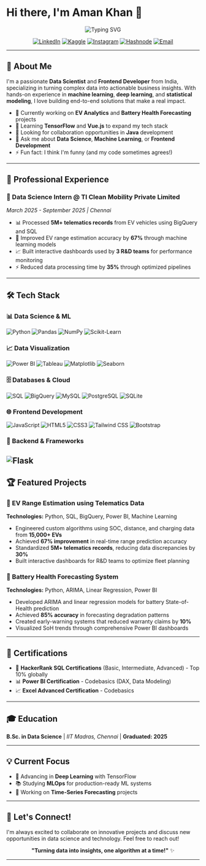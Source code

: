 # Hi there, I'm Aman Khan 👋

<div align="center">

![Typing SVG](https://readme-typing-svg.herokuapp.com?font=Fira+Code&size=22&pause=1000&color=2E96F7&width=600&lines=Data+Scientist+%7C+Machine+Learning+Engineer;Frontend+Developer+%7C+Problem+Solver;Building+AI+Solutions+for+Real+World+Problems;Always+Learning%2C+Always+Growing!)

[![LinkedIn](https://img.shields.io/badge/LinkedIn-0077B5?style=for-the-badge&logo=linkedin&logoColor=white)](https://linkedin.com/in/aman-khan007/)
[![Kaggle](https://img.shields.io/badge/Kaggle-20BEFF?style=for-the-badge&logo=Kaggle&logoColor=white)](https://kaggle.com/twhaman)
[![Instagram](https://img.shields.io/badge/Instagram-E4405F?style=for-the-badge&logo=instagram&logoColor=white)](https://instagram.com/twh_aman)
[![Hashnode](https://img.shields.io/badge/Hashnode-2962FF?style=for-the-badge&logo=hashnode&logoColor=white)](https://hashnode.com/@amankhan96)
[![Email](https://img.shields.io/badge/Email-D14836?style=for-the-badge&logo=gmail&logoColor=white)](mailto:aman015018@gmail.com)

</div>

---

## 🚀 About Me

I'm a passionate **Data Scientist** and **Frontend Developer** from India, specializing in turning complex data into actionable business insights. With hands-on experience in **machine learning**, **deep learning**, and **statistical modeling**, I love building end-to-end solutions that make a real impact.

- 🔭 Currently working on **EV Analytics** and **Battery Health Forecasting** projects
- 🌱 Learning **TensorFlow** and **Vue.js** to expand my tech stack
- 🤝 Looking for collaboration opportunities in **Java** development
- 💬 Ask me about **Data Science**, **Machine Learning**, or **Frontend Development**
- ⚡ Fun fact: I think I'm funny (and my code sometimes agrees!)

---

## 💼 Professional Experience

### 🏢 Data Science Intern @ TI Clean Mobility Private Limited
*March 2025 - September 2025 | Chennai*

- 📊 Processed **5M+ telematics records** from EV vehicles using BigQuery and SQL
- 🎯 Improved EV range estimation accuracy by **67%** through machine learning models
- 📈 Built interactive dashboards used by **3 R&D teams** for performance monitoring
- ⚡ Reduced data processing time by **35%** through optimized pipelines

---

## 🛠️ Tech Stack

### 📊 Data Science & ML
![Python](https://img.shields.io/badge/Python-FFD43B?style=flat-square&logo=python&logoColor=blue)
![Pandas](https://img.shields.io/badge/Pandas-2C2D72?style=flat-square&logo=pandas&logoColor=white)
![NumPy](https://img.shields.io/badge/Numpy-777BB4?style=flat-square&logo=numpy&logoColor=white)
![Scikit-Learn](https://img.shields.io/badge/scikit_learn-F7931E?style=flat-square&logo=scikit-learn&logoColor=white)
### 📈 Data Visualization
![Power BI](https://img.shields.io/badge/PowerBI-F2C811?style=flat-square&logo=Power%20BI&logoColor=white)
![Tableau](https://img.shields.io/badge/Tableau-E97627?style=flat-square&logo=Tableau&logoColor=white)
![Matplotlib](https://img.shields.io/badge/Matplotlib-11557c?style=flat-square&logo=python&logoColor=white)
![Seaborn](https://img.shields.io/badge/Seaborn-3776AB?style=flat-square&logo=python&logoColor=white)

### 🗄️ Databases & Cloud
![SQL](https://img.shields.io/badge/SQL-4479A1?style=flat-square&logo=postgresql&logoColor=white)
![BigQuery](https://img.shields.io/badge/BigQuery-4285F4?style=flat-square&logo=google-cloud&logoColor=white)
![MySQL](https://img.shields.io/badge/MySQL-005C84?style=flat-square&logo=mysql&logoColor=white)
![PostgreSQL](https://img.shields.io/badge/PostgreSQL-316192?style=flat-square&logo=postgresql&logoColor=white)
![SQLite](https://img.shields.io/badge/SQLite-07405E?style=flat-square&logo=sqlite&logoColor=white)

### 🌐 Frontend Development
![JavaScript](https://img.shields.io/badge/JavaScript-323330?style=flat-square&logo=javascript&logoColor=F7DF1E)
![HTML5](https://img.shields.io/badge/HTML5-E34F26?style=flat-square&logo=html5&logoColor=white)
![CSS3](https://img.shields.io/badge/CSS3-1572B6?style=flat-square&logo=css3&logoColor=white)
![Tailwind CSS](https://img.shields.io/badge/Tailwind_CSS-38B2AC?style=flat-square&logo=tailwind-css&logoColor=white)
![Bootstrap](https://img.shields.io/badge/Bootstrap-563D7C?style=flat-square&logo=bootstrap&logoColor=white)

### 🔧 Backend & Frameworks
![Flask](https://img.shields.io/badge/Flask-000000?style=flat-square&logo=flask&logoColor=white)
---

## 🏆 Featured Projects

### 🚗 EV Range Estimation using Telematics Data
**Technologies:** Python, SQL, BigQuery, Power BI, Machine Learning

- Engineered custom algorithms using SOC, distance, and charging data from **15,000+ EVs**
- Achieved **67% improvement** in real-time range prediction accuracy
- Standardized **5M+ telematics records**, reducing data discrepancies by **30%**
- Built interactive dashboards for R&D teams to optimize fleet planning

### 🔋 Battery Health Forecasting System
**Technologies:** Python, ARIMA, Linear Regression, Power BI

- Developed ARIMA and linear regression models for battery State-of-Health prediction
- Achieved **85% accuracy** in forecasting degradation patterns
- Created early-warning systems that reduced warranty claims by **10%**
- Visualized SoH trends through comprehensive Power BI dashboards

---
## 🏅 Certifications

- 🥇 **HackerRank SQL Certifications** (Basic, Intermediate, Advanced) - Top 10% globally
- 📊 **Power BI Certification** - Codebasics (DAX, Data Modeling)
- 📈 **Excel Advanced Certification** - Codebasics

---

## 🎓 Education

**B.Sc. in Data Science** | *IIT Madras, Chennai* | **Graduated: 2025**

---

## 💡 Current Focus

- 🔬 Advancing in **Deep Learning** with TensorFlow
- 📚 Studying **MLOps** for production-ready ML systems
- 🚀 Working on **Time-Series Forecasting** projects

---

## 🤝 Let's Connect!

I'm always excited to collaborate on innovative projects and discuss new opportunities in data science and technology. Feel free to reach out!

<div align="center">

**"Turning data into insights, one algorithm at a time!"** ✨

</div>

---
